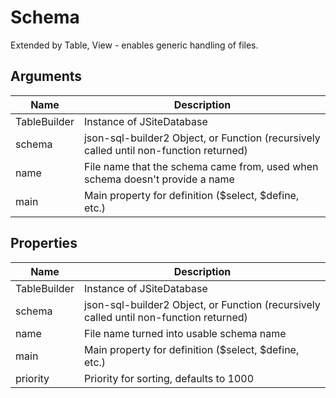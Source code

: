 # Schema

Extended by Table, View - enables generic handling of files.

## Arguments

| Name         | Description                                                                            |
| ------------ | -------------------------------------------------------------------------------------- |
| TableBuilder | Instance of JSiteDatabase                                                              |
| schema       | json-sql-builder2 Object, or Function (recursively called until non-function returned) |
| name         | File name that the schema came from, used when schema doesn't provide a name           |
| main         | Main property for definition ($select, $define, etc.)                                  |

## Properties

| Name         | Description                                                                            |
| ------------ | -------------------------------------------------------------------------------------- |
| TableBuilder | Instance of JSiteDatabase                                                              |
| schema       | json-sql-builder2 Object, or Function (recursively called until non-function returned) |
| name         | File name turned into usable schema name                                               |
| main         | Main property for definition ($select, $define, etc.)                                  |
| priority     | Priority for sorting, defaults to 1000                                                 |

